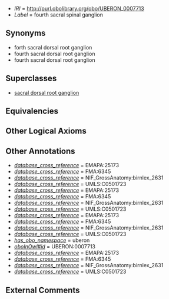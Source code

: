  * *IRI* = http://purl.obolibrary.org/obo/UBERON_0007713
 * *Label* = fourth sacral spinal ganglion

## Synonyms

 * forth sacral dorsal root ganglion
 * fourth sacral dorsal root ganglion
 * fourth sacral dorsal root ganglion

## Superclasses

 * [sacral dorsal root ganglion](../../UBERON/37/UBERON_0002837.md)

## Equivalencies


## Other Logical Axioms


## Other Annotations

 * *[database_cross_reference](../../ef/oboInOwl#hasDbXref.md)* = EMAPA:25173
 * *[database_cross_reference](../../ef/oboInOwl#hasDbXref.md)* = FMA:6345
 * *[database_cross_reference](../../ef/oboInOwl#hasDbXref.md)* = NIF_GrossAnatomy:birnlex_2631
 * *[database_cross_reference](../../ef/oboInOwl#hasDbXref.md)* = UMLS:C0501723
 * *[database_cross_reference](../../ef/oboInOwl#hasDbXref.md)* = EMAPA:25173
 * *[database_cross_reference](../../ef/oboInOwl#hasDbXref.md)* = FMA:6345
 * *[database_cross_reference](../../ef/oboInOwl#hasDbXref.md)* = NIF_GrossAnatomy:birnlex_2631
 * *[database_cross_reference](../../ef/oboInOwl#hasDbXref.md)* = UMLS:C0501723
 * *[database_cross_reference](../../ef/oboInOwl#hasDbXref.md)* = EMAPA:25173
 * *[database_cross_reference](../../ef/oboInOwl#hasDbXref.md)* = FMA:6345
 * *[database_cross_reference](../../ef/oboInOwl#hasDbXref.md)* = NIF_GrossAnatomy:birnlex_2631
 * *[database_cross_reference](../../ef/oboInOwl#hasDbXref.md)* = UMLS:C0501723
 * *[has_obo_namespace](../../ce/oboInOwl#hasOBONamespace.md)* = uberon
 * *[oboInOwl#id](../../id/oboInOwl#id.md)* = UBERON:0007713
 * *[database_cross_reference](../../ef/oboInOwl#hasDbXref.md)* = EMAPA:25173
 * *[database_cross_reference](../../ef/oboInOwl#hasDbXref.md)* = FMA:6345
 * *[database_cross_reference](../../ef/oboInOwl#hasDbXref.md)* = NIF_GrossAnatomy:birnlex_2631
 * *[database_cross_reference](../../ef/oboInOwl#hasDbXref.md)* = UMLS:C0501723

## External Comments

